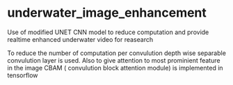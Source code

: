 # underwater_image_enhancement
Use of modified UNET CNN model to reduce computation and provide realtime enhanced underwater video for reasearch

To reduce the number of computation per convulution depth wise separable convulution layer is used.
Also to give attention to most prominient feature in the image CBAM ( convulution block attention module) is implemented in tensorflow

